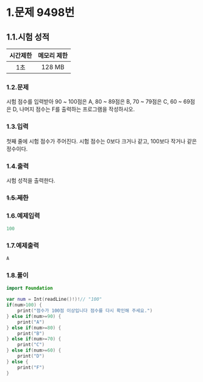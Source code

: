 # 1.문제 9498번

## 1.1.시험 성적

시간제한|메모리 제한
|:---:|:---:|
|1초|128 MB

### 1.2.문제
시험 점수를 입력받아 90 ~ 100점은 A, 80 ~ 89점은 B, 70 ~ 79점은 C, 60 ~ 69점은 D, 나머지 점수는 F를 출력하는 프로그램을 작성하시오.

### 1.3.입력
첫째 줄에 시험 점수가 주어진다. 시험 점수는 0보다 크거나 같고, 100보다 작거나 같은 정수이다.

### 1.4.출력
시험 성적을 출력한다.

### ~~1.5.제한~~

### 1.6.예제입력
```swift
100
```

### 1.7.예제출력
```swift
A
 ```

### 1.8.풀이
```swift
import Foundation

var num = Int(readLine()!)!// "100"
if(num>100) {
    print("점수가 100점 이상입니다 점수를 다시 확인해 주세요.")
} else if(num>=90) {
    print("A")
} else if(num>=80) {
    print("B")
} else if(num>=70) {
    print("C")
} else if(num>=60) {
    print("D")
} else {
    print("F")
}
```
